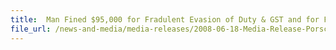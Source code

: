 ```yaml
---
title: 	Man Fined $95,000 for Fradulent Evasion of Duty & GST and for Furnishing False Information on Import of a Porsche Cayman Motor Car
file_url: /news-and-media/media-releases/2008-06-18-Media-Release-Porsche.pdf
---
```

